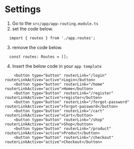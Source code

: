 # Settings
1. Go to the `src/app/app-routing.module.ts` 
2. set the code below.
```
  import { routes } from './app.routes';
```
3. remove the code below.
```
  const routes: Routes = [];
```

4. Insert the below code in your `app template`
```
    <button type="button" routerLink="/login" routerLinkActive="active">Login</button>
    <button type="button" routerLink="/home" routerLinkActive="active">Home</button>
    <button type="button" routerLink="/register" routerLinkActive="active">register</button>
    <button type="button" routerLink="/forgot-password" routerLinkActive="active">forgot-password</button>
    <button type="button" routerLink="/cart" routerLinkActive="active">Cart</button>
    <button type="button" routerLink="/shop" routerLinkActive="active">Shop</button>
    <button type="button" routerLink="/product" routerLinkActive="active">Product</button>
    <button type="button" routerLink="/checkout" routerLinkActive="active">Checkout</button>
```
